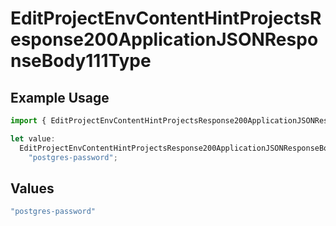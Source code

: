 # EditProjectEnvContentHintProjectsResponse200ApplicationJSONResponseBody111Type

## Example Usage

```typescript
import { EditProjectEnvContentHintProjectsResponse200ApplicationJSONResponseBody111Type } from "@vercel/sdk/models/editprojectenvop.js";

let value:
  EditProjectEnvContentHintProjectsResponse200ApplicationJSONResponseBody111Type =
    "postgres-password";
```

## Values

```typescript
"postgres-password"
```